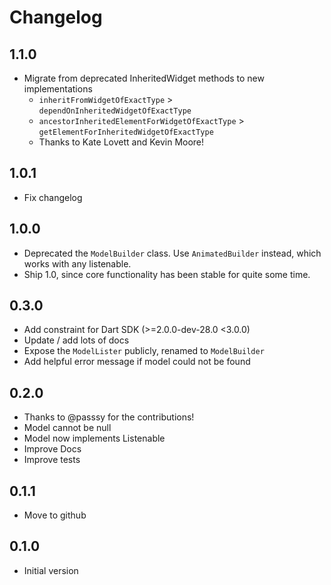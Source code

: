 # Changelog

## 1.1.0

  * Migrate from deprecated InheritedWidget methods to new implementations
    * `inheritFromWidgetOfExactType` > `dependOnInheritedWidgetOfExactType`  
    * `ancestorInheritedElementForWidgetOfExactType` > `getElementForInheritedWidgetOfExactType`  
    * Thanks to Kate Lovett and Kevin Moore!

## 1.0.1

  * Fix changelog

## 1.0.0

  * Deprecated the `ModelBuilder` class. Use `AnimatedBuilder` instead, which works with any listenable.
  * Ship 1.0, since core functionality has been stable for quite some time.

## 0.3.0

  * Add constraint for Dart SDK (>=2.0.0-dev-28.0 <3.0.0)
  * Update / add lots of docs
  * Expose the `ModelLister` publicly, renamed to `ModelBuilder`
  * Add helpful error message if model could not be found

## 0.2.0

  * Thanks to @passsy for the contributions!
  * Model cannot be null
  * Model now implements Listenable
  * Improve Docs
  * Improve tests

## 0.1.1

  * Move to github

## 0.1.0

  * Initial version
